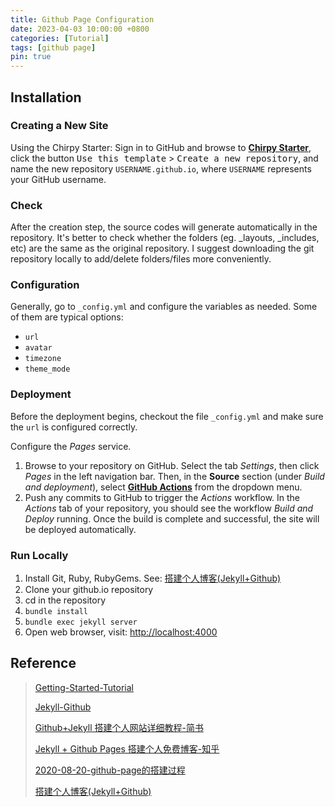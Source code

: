 ```yaml
---
title: Github Page Configuration
date: 2023-04-03 10:00:00 +0800
categories: [Tutorial]
tags: [github page]
pin: true
---
```



## Installation

### Creating a New Site

Using the Chirpy Starter: Sign in to GitHub and browse to [**Chirpy Starter**](https://github.com/cotes2020/chirpy-starter/), click the button <kbd>Use this template</kbd> > <kbd>Create a new repository</kbd>, and name the new repository `USERNAME.github.io`, where `USERNAME` represents your GitHub username.

### Check

After the creation step, the source codes will generate automatically in the repository. It's better to check whether the folders (eg. _layouts, _includes, etc) are the same as the original repository. I suggest downloading the git repository locally to add/delete folders/files more conveniently. 

### Configuration

Generally, go to `_config.yml` and configure the variables as needed. Some of them are typical options:

- `url`
- `avatar`
- `timezone`
- `theme_mode`

### Deployment

Before the deployment begins, checkout the file `_config.yml` and make sure the `url` is configured correctly. 

Configure the *Pages* service. 

1. Browse to your repository on GitHub. Select the tab *Settings*, then click *Pages* in the left navigation bar. Then, in the **Source** section (under *Build and deployment*), select [**GitHub Actions**](https://docs.github.com/en/pages/getting-started-with-github-pages/configuring-a-publishing-source-for-your-github-pages-site#publishing-with-a-custom-github-actions-workflow) from the dropdown menu.
2. Push any commits to GitHub to trigger the *Actions* workflow. In the *Actions* tab of your repository, you should see the workflow *Build and Deploy* running. Once the build is complete and successful, the site will be deployed automatically.

### Run Locally

1. Install Git, Ruby, RubyGems. See: [搭建个人博客(Jekyll+Github)](https://blog.csdn.net/m0_46578941/article/details/126489793)
2. Clone your github.io repository
3. cd in the repository
4. `bundle install`
5. `bundle exec jekyll server`
6. Open web browser, visit: [http://localhost:4000](http://localhost:4000)

## Reference

> [Getting-Started-Tutorial](https://chirpy.cotes.page/posts/getting-started/)
> 
> [Jekyll-Github](https://github.com/cotes2020/jekyll-theme-chirpy)
> 
> [Github+Jekyll 搭建个人网站详细教程-简书](https://www.jianshu.com/p/9f71e260925d)
> 
> [Jekyll + Github Pages 搭建个人免费博客-知乎](https://zhuanlan.zhihu.com/p/87225594)
> 
> [2020-08-20-github-page的搭建过程](https://blog.csdn.net/sinat_38816924/article/details/108236046)
> 
> [搭建个人博客(Jekyll+Github)](https://blog.csdn.net/m0_46578941/article/details/126489793)